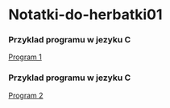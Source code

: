# Notatki-do-herbatki01

### Przyklad programu w jezyku C

[Program 1](https://github.com/Alphacentauri01/Notatki-do-herbatki01/blob/master/programy.cpp)

### Przyklad programu w jezyku C

[Program 2](https://github.com/Alphacentauri01/Notatki-do-herbatki01/blob/master/programy2.cpp)
